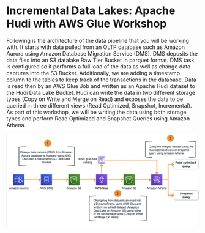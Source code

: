 # Incremental Data Lakes: Apache Hudi with AWS Glue Workshop

Following is the architecture of the data pipeline that you will be working with. It starts with data pulled from an OLTP database such as Amazon Aurora using Amazon Database Migration Service (DMS). DMS deposits the data files into an S3 datalake Raw Tier Bucket in parquet format. DMS task is configured so it performs a full load of the data as well as change data captures into the S3 Bucket. Additionally, we are adding a timestamp column to the tables to keep track of the transactions in the database. Data is read then by an AWS Glue Job and written as an Apache Hudi dataset to the Hudi Data Lake Bucket. Hudi can write the data in two different storage types (Copy on Write and Merge on Read) and exposes the data to be queried in three different views (Read Optimized, Snapshot, Incremental). As part of this workshop, we will be writing the data using both storage types and perform Read Optimized and Snapshot Queries using Amazon Athena.

![image](_media/hudi-architecture.png)

